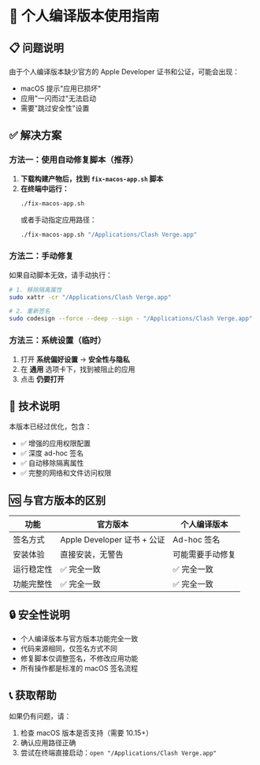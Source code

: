 # 🍎 个人编译版本使用指南

## 📋 问题说明

由于个人编译版本缺少官方的 Apple Developer 证书和公证，可能会出现：
- macOS 提示"应用已损坏"
- 应用"一闪而过"无法启动
- 需要"跳过安全性"设置

## ✅ 解决方案

### 方法一：使用自动修复脚本（推荐）

1. **下载构建产物后，找到 `fix-macos-app.sh` 脚本**
2. **在终端中运行：**
   ```bash
   ./fix-macos-app.sh
   ```
   或者手动指定应用路径：
   ```bash
   ./fix-macos-app.sh "/Applications/Clash Verge.app"
   ```

### 方法二：手动修复

如果自动脚本无效，请手动执行：

```bash
# 1. 移除隔离属性
sudo xattr -cr "/Applications/Clash Verge.app"

# 2. 重新签名
sudo codesign --force --deep --sign - "/Applications/Clash Verge.app"
```

### 方法三：系统设置（临时）

1. 打开 **系统偏好设置** → **安全性与隐私**
2. 在 **通用** 选项卡下，找到被阻止的应用
3. 点击 **仍要打开**

## 🎯 技术说明

本版本已经过优化，包含：
- ✅ 增强的应用权限配置
- ✅ 深度 ad-hoc 签名
- ✅ 自动移除隔离属性
- ✅ 完整的网络和文件访问权限

## 🆚 与官方版本的区别

| 功能 | 官方版本 | 个人编译版本 |
|------|----------|-------------|
| 签名方式 | Apple Developer 证书 + 公证 | Ad-hoc 签名 |
| 安装体验 | 直接安装，无警告 | 可能需要手动修复 |
| 运行稳定性 | ✅ 完全一致 | ✅ 完全一致 |
| 功能完整性 | ✅ 完全一致 | ✅ 完全一致 |

## 🔒 安全性说明

- 个人编译版本与官方版本功能完全一致
- 代码来源相同，仅签名方式不同
- 修复脚本仅调整签名，不修改应用功能
- 所有操作都是标准的 macOS 签名流程

## 📞 获取帮助

如果仍有问题，请：
1. 检查 macOS 版本是否支持（需要 10.15+）
2. 确认应用路径正确
3. 尝试在终端直接启动：`open "/Applications/Clash Verge.app"`
